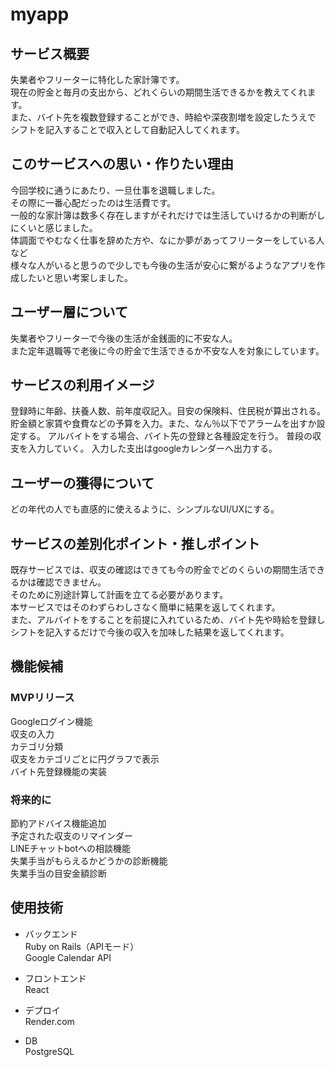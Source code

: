 # myapp
## サービス概要
失業者やフリーターに特化した家計簿です。  
現在の貯金と毎月の支出から、どれくらいの期間生活できるかを教えてくれます。  
また、バイト先を複数登録することができ、時給や深夜割増を設定したうえで  
シフトを記入することで収入として自動記入してくれます。  

## このサービスへの思い・作りたい理由
今回学校に通うにあたり、一旦仕事を退職しました。  
その際に一番心配だったのは生活費です。  
一般的な家計簿は数多く存在しますがそれだけでは生活していけるかの判断がしにくいと感じました。  
体調面でやむなく仕事を辞めた方や、なにか夢があってフリーターをしている人など  
様々な人がいると思うので少しでも今後の生活が安心に繋がるようなアプリを作成したいと思い考案しました。  

## ユーザー層について
失業者やフリーターで今後の生活が金銭面的に不安な人。  
また定年退職等で老後に今の貯金で生活できるか不安な人を対象にしています。  

## サービスの利用イメージ
登録時に年齢、扶養人数、前年度収記入。目安の保険料、住民税が算出される。
貯金額と家賃や食費などの予算を入力。また、なん％以下でアラームを出すか設定する。
アルバイトをする場合、バイト先の登録と各種設定を行う。
普段の収支を入力していく。
入力した支出はgoogleカレンダーへ出力する。

## ユーザーの獲得について
どの年代の人でも直感的に使えるように、シンプルなUI/UXにする。

## サービスの差別化ポイント・推しポイント
既存サービスでは、収支の確認はできても今の貯金でどのくらいの期間生活できるかは確認できません。  
そのために別途計算して計画を立てる必要があります。  
本サービスではそのわずらわしさなく簡単に結果を返してくれます。  
また、アルバイトをすることを前提に入れているため、バイト先や時給を登録し  
シフトを記入するだけで今後の収入を加味した結果を返してくれます。  

## 機能候補
### MVPリリース
Googleログイン機能  
収支の入力  
カテゴリ分類  
収支をカテゴリごとに円グラフで表示  
バイト先登録機能の実装  


### 将来的に
節約アドバイス機能追加  
予定された収支のリマインダー  
LINEチャットbotへの相談機能  
失業手当がもらえるかどうかの診断機能  
失業手当の目安金額診断  

## 使用技術
- バックエンド  
Ruby on Rails（APIモード）  
Google Calendar API

- フロントエンド  
React

- デプロイ  
Render.com

- DB  
PostgreSQL
